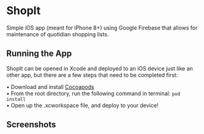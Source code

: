 # ShopIt

Simple iOS app (meant for iPhone 8+) using Google Firebase that allows for maintenance of quotidian shopping lists.

## Running the App

ShopIt can be opened in Xcode and deployed to an iOS device just like an other app, but there are a few steps that need to be completed first:

• Download and install [Cocoapods](http://cocoapods.org/)  
• From the root directory, run the following command in terminal:
`pod install`  
• Open up the .xcworkspace file, and deploy to your device!

## Screenshots


